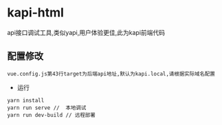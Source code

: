 # kapi-html
 api接口调试工具,类似yapi,用户体验更佳,此为kapi前端代码
## 配置修改
    vue.config.js第43行target为后端api地址,默认为kapi.local,请根据实际域名配置
* 运行
```
yarn install
yarn run serve //  本地调试
yarn run dev-build // 远程部署
```